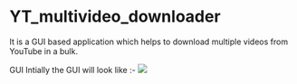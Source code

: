 # YT_multivideo_downloader
It is a GUI based application which helps to download multiple videos from YouTube in a bulk.

GUI
Intially the GUI will look like :- 
![](https://github.com/banerjeesatwik/YT_video_downloader/blob/main/images/1.GUI.jpeg)
